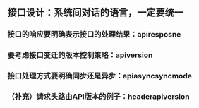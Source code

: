 ## 接口设计：系统间对话的语言，一定要统一
### 接口的响应要明确表示接口的处理结果：apiresposne
### 要考虑接口变迁的版本控制策略：apiversion
### 接口处理方式要明确同步还是异步：apiasyncsyncmode
### （补充）请求头路由API版本的例子：headerapiversion
